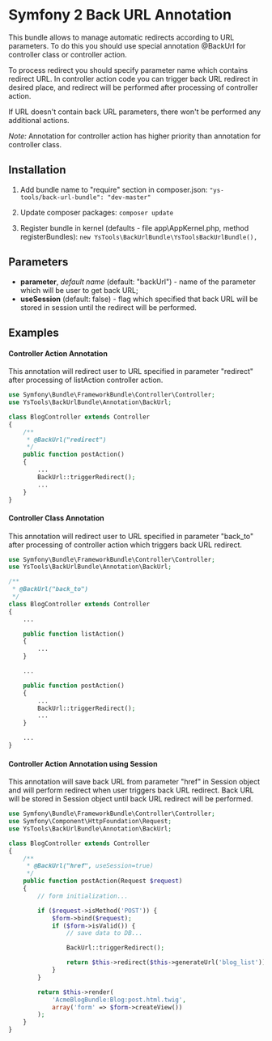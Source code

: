 Symfony 2 Back URL Annotation
=============================

This bundle allows to manage automatic redirects according to URL parameters.
To do this you should use special annotation @BackUrl for controller class or controller action.

To process redirect you should specify parameter name which contains redirect URL.
In controller action code you can trigger back URL redirect in desired place,
and redirect will be performed after processing of controller action.

If URL doesn't contain back URL parameters, there won't be performed any additional actions.

*Note:* Annotation for controller action has higher priority than annotation for controller class.

Installation
------------

1. Add bundle name to "require" section in composer.json:
``"ys-tools/back-url-bundle": "dev-master"``

2. Update composer packages:
``composer update``

3. Register bundle in kernel (defaults - file app\AppKernel.php, method registerBundles):
``new YsTools\BackUrlBundle\YsToolsBackUrlBundle(),``

Parameters
----------

* **parameter**, *default name* (default: "backUrl") - name of the parameter which will be user to get back URL;
* **useSession** (default: false) - flag which specified that back URL will be stored in session
until the redirect will be performed.

Examples
--------

#### Controller Action Annotation

This annotation will redirect user to URL specified in parameter "redirect"
after processing of listAction controller action.

``` php
use Symfony\Bundle\FrameworkBundle\Controller\Controller;
use YsTools\BackUrlBundle\Annotation\BackUrl;

class BlogController extends Controller
{
    /**
     * @BackUrl("redirect")
     */
    public function postAction()
    {
        ...
        BackUrl::triggerRedirect();
        ...
    }
}
```

#### Controller Class Annotation

This annotation will redirect user to URL specified in parameter "back_to"
after processing of controller action which triggers back URL redirect.

``` php
use Symfony\Bundle\FrameworkBundle\Controller\Controller;
use YsTools\BackUrlBundle\Annotation\BackUrl;

/**
 * @BackUrl("back_to")
 */
class BlogController extends Controller
{
    ...

    public function listAction()
    {
        ...
    }

    ...

    public function postAction()
    {
        ...
        BackUrl::triggerRedirect();
        ...
    }

    ...
}
```

#### Controller Action Annotation using Session

This annotation will save back URL from parameter "href" in Session object and will perform redirect
when user triggers back URL redirect.
Back URL will be stored in Session object until back URL redirect will be performed.

``` php
use Symfony\Bundle\FrameworkBundle\Controller\Controller;
use Symfony\Component\HttpFoundation\Request;
use YsTools\BackUrlBundle\Annotation\BackUrl;

class BlogController extends Controller
{
    /**
     * @BackUrl("href", useSession=true)
     */
    public function postAction(Request $request)
    {
        // form initialization...

        if ($request->isMethod('POST')) {
            $form->bind($request);
            if ($form->isValid()) {
                // save data to DB...

                BackUrl::triggerRedirect();

                return $this->redirect($this->generateUrl('blog_list'));
            }
        }

        return $this->render(
            'AcmeBlogBundle:Blog:post.html.twig',
            array('form' => $form->createView())
        );
    }
}
